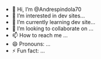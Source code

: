 - 👋 Hi, I’m @Andrespindola70
- 👀 I’m interested in dev sites...
- 🌱 I’m currently learning dev site...
- 💞️ I’m looking to collaborate on ...
- 📫 How to reach me ...
- 😄 Pronouns: ...
- ⚡ Fun fact: ...

<!---
Andrespindola70/Andrespindola70 is a ✨ special ✨ repository because its `README.md` (this file) appears on your GitHub profile.
You can click the Preview link to take a look at your changes.
--->
